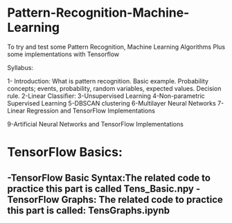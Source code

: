 # Pattern-Recognition-Machine-Learning
To try and test some Pattern Recognition, Machine Learning Algorithms Plus some implementations with Tensorflow

Syllabus:

1- Introduction: What is pattern recognition.
Basic example. Probability concepts; events, probability, random variables, expected values. Decision rule.
2-Linear Classifier:
3-Unsupervised Learning
4-Non-parametric Supervised Learning
5-DBSCAN clustering
6-Multilayer Neural Networks
7-Linear Regression and TensorFlow Implementations

9-Artificial Neural Networks and TensorFlow Implementations

# TensorFlow Basics:

-TensorFlow Basic Syntax:The related code to practice this part is called Tens_Basic.npy
-TensorFlow Graphs: The related code to practice this part is called: TensGraphs.ipynb
- 



